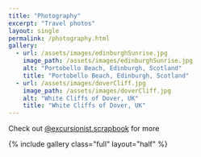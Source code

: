 ```yaml
---
title: "Photography"
excerpt: "Travel photos"
layout: single
permalink: /photography.html
gallery:
  - url: /assets/images/edinburghSunrise.jpg
    image_path: /assets/images/edinburghSunrise.jpg
    alt: "Portobello Beach, Edinburgh, Scotland"
    title: "Portobello Beach, Edinburgh, Scotland"
  - url: /assets/images/doverCliff.jpg
    image_path: /assets/images/doverCliff.jpg
    alt: "White Cliffs of Dover, UK"
	title: "White Cliffs of Dover, UK"
---
```


Check out [@excursionist.scrapbook](https://www.instagram.com/excursionist.scrapbook) for more

{% include gallery class="full" layout="half" %}